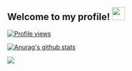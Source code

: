 ## Welcome to my profile! <img src="https://raw.githubusercontent.com/MartinHeinz/MartinHeinz/master/wave.gif" width="30px">

[![Profile views](https://gpvc.arturio.dev/alexwholland)](https://github.com/alexwholland)

[![Anurag's github stats](https://github-readme-stats.vercel.app/api?username=alexwholland&theme=radical)](https://github.com/anuraghazra/github-readme-stats)

<a href="https://github.com/alexwholland">
  <img align="center" src="https://github-readme-stats.anuraghazra1.vercel.app/api/top-langs/?username=alexwholland&layout=compact&theme=radical" />
</a>
